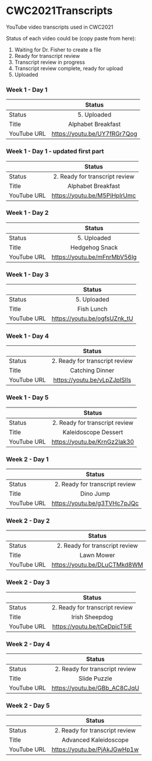 # CWC2021Transcripts
YouTube video transcripts used in CWC2021

Status of each video could be (copy paste from here):
 1. Waiting for Dr. Fisher to create a file
 2. Ready for transcript review
 3. Transcript review in progress
 4. Transcript review complete, ready for upload
 5. Uploaded



### Week 1 - Day 1

| | Status |
| :---        |    :----:   |
| Status |  5. Uploaded |
| Title   | Alphabet Breakfast |
| YouTube URL   | https://youtu.be/UY7fRGr7Qog |

### Week 1 - Day 1 - updated first part

| | Status |
| :---        |    :----:   |
| Status | 2. Ready for transcript review|
| Title   | Alphabet Breakfast |
| YouTube URL   | https://youtu.be/M5PiHplrUmc|
 
### Week 1 - Day 2

| | Status |
| :---        |    :----:   |
| Status |  5. Uploaded |
| Title   | Hedgehog Snack |
| YouTube URL   | https://youtu.be/mFnrMbV56lg |
 
### Week 1 - Day 3

| | Status |
| :---        |    :----:   |
| Status |  5. Uploaded |
| Title   | Fish Lunch |
| YouTube URL   | https://youtu.be/ogfsUZnk_tU |

### Week 1 - Day 4

| | Status |
| :---        |    :----:   |
| Status | 2. Ready for transcript review|
| Title   | Catching Dinner |
| YouTube URL   | https://youtu.be/vLpZJpISlIs |

### Week 1 - Day 5

| | Status |
| :---        |    :----:   |
| Status | 2. Ready for transcript review|
| Title   | Kaleidoscope Dessert |
| YouTube URL   | https://youtu.be/KrnGz2Iak30 |
 
 
### Week 2 - Day 1

| | Status |
| :---        |    :----:   |
| Status | 2. Ready for transcript review|
| Title   |  Dino Jump  |
| YouTube URL   | https://youtu.be/g3TVHc7pJQc |

### Week 2 - Day 2

| | Status |
| :---        |    :----:   |
| Status | 2. Ready for transcript review|
| Title   | Lawn Mower |
| YouTube URL   | https://youtu.be/DLuCTMkd8WM |

### Week 2 - Day 3

| | Status |
| :---        |    :----:   |
| Status | 2. Ready for transcript review|
| Title   | Irish Sheepdog |
| YouTube URL   | https://youtu.be/tCeDpicT5lE |

### Week 2 - Day 4

| | Status |
| :---        |    :----:   |
| Status | 2. Ready for transcript review|
| Title   | Slide Puzzle |
| YouTube URL   | https://youtu.be/GBb_AC8CJqU |

### Week 2 - Day 5

| | Status |
| :---        |    :----:   |
| Status | 2. Ready for transcript review|
| Title   | Advanced Kaleidoscope |
| YouTube URL   | https://youtu.be/PjAkJGwHp1w |

